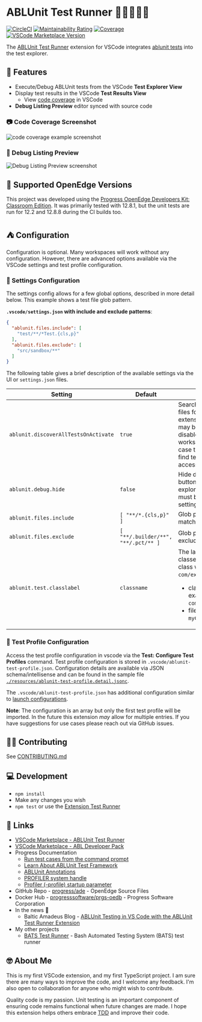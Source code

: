 # ABLUnit Test Runner 🏃‍♂️🏃🏃‍♀️

[![CircleCI](https://img.shields.io/circleci/build/github/kenherring/ablunit-test-runner/main?logo=circleci)](https://dl.circleci.com/status-badge/redirect/gh/kenherring/ablunit-test-runner/tree/main)
[![Maintainability Rating](https://sonarcloud.io/api/project_badges/measure?project=kenherring_ablunit-test-runner&metric=sqale_rating)](https://sonarcloud.io/summary/new_code?id=kenherring_ablunit-test-runner)
[![Coverage](https://sonarcloud.io/api/project_badges/measure?project=kenherring_ablunit-test-runner&metric=coverage)](https://sonarcloud.io/summary/new_code?id=kenherring_ablunit-test-runner)
[![VSCode Marketplace Version](https://img.shields.io/visual-studio-marketplace/v/kherring.ablunit-test-runner?include_prereleases&logo=visual%20studio%20code&logoColor=blue&color=blue)](https://marketplace.visualstudio.com/items?itemName=kherring.ablunit-test-runner)

The [ABLUnit Test Runner](https://github.com/kenherring/ablunit-test-runner/) extension for VSCode integrates [ablunit tests](https://docs.progress.com/bundle/openedge-developer-studio-help-122/page/Learn-About-ABLUnit-Test-Framework.html) into the test explorer.

## 🌴 Features

* Execute/Debug ABLUnit tests from the VSCode **Test Explorer View**
* Display test results in the VSCode **Test Results View**
  * View [code coverage](https://code.visualstudio.com/docs/debugtest/testing#_test-coverage) in VSCode
* **Debug Listing Preview** editor synced with source code

### 📷 Code Coverage Screenshot

![code coverage example screenshot](https://github.com/kenherring/ablunit-test-runner/raw/main/resources/images/coverage.png)

### 🐞 Debug Listing Preview

![Debug Listing Preview screenshot](https://github.com/kenherring/ablunit-test-runner/raw/main/resources/images/debug_listing_preview.gif)

## 📝 Supported OpenEdge Versions

This project was developed using the [Progress OpenEdge Developers Kit: Classroom Edition](https://www.progress.com/openedge/classroom-edition).  It was primarily tested with 12.8.1, but the unit tests are run for 12.2 and 12.8.8 during the CI builds too.

## ⛺ Configuration

Configuration is optional.  Many workspaces will work without any configuration.  However, there are advanced options available via the VSCode settings and test profile configuration.

### 📐 Settings Configuration

The settings config allows for a few global options, described in more detail below.  This example shows a test file glob pattern.

**`.vscode/settings.json` with include and exclude patterns**:

```json
{
  "ablunit.files.include": [
    "test/**/*Test.{cls,p}"
  ],
  "ablunit.files.exclude": [
    "src/sandbox/**"
  ]
}
```

The following table gives a brief description of the available settings via the UI or `settings.json` files.

| Setting | Default | Description |
| --- | --- | --- |
| `ablunit.discoverAllTestsOnActivate` | `true` | Search all workspace files for tests on extension activation.  It may be beneficial to disable this for large workspaces, in which case the extension will find tests as files are accessed. |
| `ablunit.debug.hide` | `false` | Hide debug tests run button in the test explorer view. Extension must be reloaded for this setting to take effect. |
| `ablunit.files.include` | `[ "**/*.{cls,p}" ]` | Glob pattern array matching test files. |
| `ablunit.files.exclude` | `[ "**/.builder/**", "**/.pct/** ]` | Glob pattern array to exclude test files. |
| `ablunit.test.classlabel` | `classname` | The label format for test classes. Example for class with path `com/example/myClass.cls`:<ul><li>class-type-name example: `com.example.myClass`</li><li>filename example: `myClass.cls`</li></ul> |

### 🧪 Test Profile Configuration

Access the test profile configuration in vscode via the **Test: Configure Test Profiles** command.  Test profile configuration is stored in `.vscode/ablunit-test-profile.json`.  Configuration details are available via JSON schema/intellisense and can be found in the sample file [`./resources/ablunit-test-profile.detail.jsonc`](./resources/ablunit-test-profile.detail.jsonc).

The `.vscode/ablunit-test-profile.json` has additional configuration similar to [launch configurations](https://code.visualstudio.com/docs/editor/debugging#_launch-configurations).

**Note**: The configuration is an array but only the first test profile will be imported.  In the future this extension *may* allow for multiple entries.  If you have suggestions for use cases please reach out via GitHub issues.

## 👷‍♂️ Contributing

See [CONTRIBUTING.md](.github/CONTRIBUTING.md)

## 💻 Development

* `npm install`
* Make any changes you wish
* `npm test` or use the [Extension Test Runner](https://marketplace.visualstudio.com/items?itemName=ms-vscode.extension-test-runner)

## 🔗 Links

* [VSCode Marketplace - ABLUnit Test Runner](https://marketplace.visualstudio.com/items?itemName=kherring.ablunit-test-runner)
* [VSCode Marketplace - ABL Developer Pack](https://marketplace.visualstudio.com/items?itemName=cverbiest.abl-developer-pack)
* Progress Documentation
  * [Run test cases from the command prompt](https://docs.progress.com/bundle/openedge-developer-studio-help/page/Run-test-cases-from-the-command-prompt.html)
  * [Learn About ABLUnit Test Framework](https://docs.progress.com/bundle/openedge-developer-studio-help/page/Learn-About-ABLUnit-Test-Framework.html)
  * [ABLUnit Annotations](https://docs.progress.com/bundle/openedge-developer-studio-help/page/Annotations-supported-with-ABLUnit.html)
  * [PROFILER system handle](https://docs.progress.com/bundle/abl-reference/page/PROFILER-system-handle.html)
  * [Profiler (-profile) startup parameter](https://docs.progress.com/bundle/openedge-startup-and-parameter-reference/page/Profiler-profile.html)
* GitHub Repo - [progress/ade](https://github.com/progress/ADE) - OpenEdge Source Files
* Docker Hub - [progresssoftware/prgs-oedb](https://hub.docker.com/r/progresssoftware/prgs-oedb) - Progress Software Corporation
* In the news 📰
  * Baltic Amadeus Blog - [ABLUnit Testing in VS Code with the ABLUnit Test Runner Extension](https://www.ba.lt/en/news/ablunit-testing-in-vs-code/)
* My other projects
  * [BATS Test Runner](https://github.com/kenherring/bats-test-runner) - Bash Automated Testing System (BATS) test runner

## 🤓 About Me

This is my first VSCode extension, and my first TypeScript project. I am sure there are many ways to improve the code, and I welcome any feedback.  I'm also open to collaboration for anyone who might wish to contribute.

Quality code is my passion.  Unit testing is an important component of ensuring code remains functional when future changes are made.  I hope this extension helps others embrace [TDD](https://en.wikipedia.org/wiki/Test-driven_development) and improve their code.
